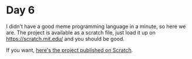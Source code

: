 # Day 6

I didn't have a good meme programming language in a minute, so here we are.
The project is available as a scratch file, just load it up on <https://scratch.mit.edu/> and you should be good.

If you want, [here's the project published on Scratch](https://scratch.mit.edu/projects/772700816).
